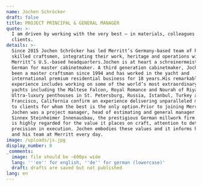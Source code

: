 ```yaml
---
name: Jochen Schröcker
draft: false
title: PROJECT PRINCIPAL & GENERAL MANAGER
quote: >-
  I am driven by working with the very best – in materials, colleagues and
  clients.
details: >-
  Since 2015 Jochen Schröcker has led Merritt’s Germany-based team of highly
  skilled craftsmen, integrating their work, heritage and operations with
  Merritt’s U.S.-based headquarters.Jochen is at heart a schreinermeister,
  German for master cabinetmaker. A third generation cabinetmaker, Jochen has
  been a master craftsman since 1994 and has worked in the yacht and
  international premium residential business for 18 years.His remarkable career
  experience includes working on some of the world’s most extraordinary mega
  yachts including the Maltese Falcon, Royal Romance and Nourah of Riyadh.
  Ultra-luxury penthouses in St. Petersburg, Russia, Istanbul, Turkey and San
  Francisco, California confirm an experience delivering unparalleled millwork
  to clients for whom the best is the only option.Prior to joining Merritt,
  Jochen was a project manager, head of estimating and general manager for
  Sinnex Steinheimer Innenausbau, the prestigious German millwork firm. Germany
  is highly regarded for the value it places on craft, attention to detail and
  precision in execution. Jochen embodies these values and it informs his work
  and his team at Merritt every day.
image: /uploads/js.jpg
display_number: 8
_comments:
  image: file should be ~600px wide
  lang: '''en'' for english, ''de'' for german (lowercase)'
  draft: drafts are saved but not published
lang: en
---
```

